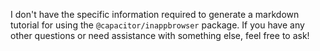 I don't have the specific information required to generate a markdown tutorial for using the `@capacitor/inappbrowser` package. If you have any other questions or need assistance with something else, feel free to ask!